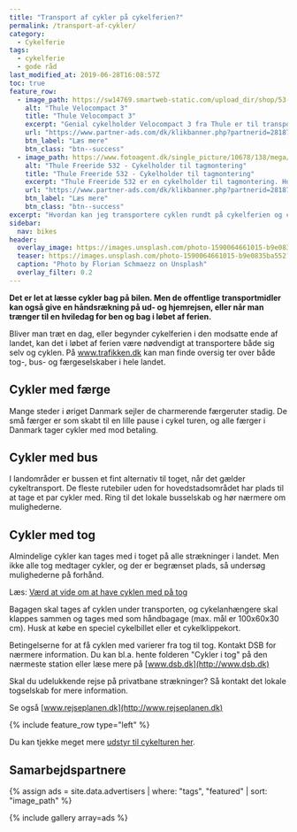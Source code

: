 ```yaml
---
title: "Transport af cykler på cykelferien?"
permalink: /transport-af-cykler/
category:
  - Cykelferie
tags:
  - cykelferie
  - gode råd
last_modified_at: 2019-06-28T16:08:57Z
toc: true
feature_row:
  - image_path: https://sw14769.smartweb-static.com/upload_dir/shop/53-926001_A.jpg
    alt: "Thule Velocompact 3"
    title: "Thule Velocompact 3"
    excerpt: "Genial cykelholder Velocompact 3 fra Thule er til transport af 3 cykler. (Kan udvides til 4 cykler). Holderen er til montering på anhængertræk og passer til alle cykler."
    url: "https://www.partner-ads.com/dk/klikbanner.php?partnerid=28187&bannerid=68828&htmlurl=https://www.danskautoudstyr.dk/shop/18-transportudstyr/832-thule-velocompact---cykelholder-til-3-cykler---13-polet/"
    btn_label: "Læs mere"
    btn_class: "btn--success"
  - image_path: https://www.fotoagent.dk/single_picture/10678/138/mega/532000_main_sized_900x600(2).jpg
    alt: "Thule Freeride 532 - Cykelholder til tagmontering"
    title: "Thule Freeride 532 - Cykelholder til tagmontering"
    excerpt: "Thule Freeride 532 er en cykelholder til tagmontering. Holderen har plads til en enkelt cykel. Virkelig let at bruge."
    url: "https://www.partner-ads.com/dk/klikbanner.php?partnerid=28187&bannerid=59734&htmlurl=https://www.cykler.dk/thule-freeride-532.aspx"
    btn_label: "Læs mere"
    btn_class: "btn--success"
excerpt: "Hvordan kan jeg transportere cyklen rundt på cykelferien og cykelturen?"
sidebar:
  nav: bikes
header:
  overlay_image: https://images.unsplash.com/photo-1590064661015-b9e0835ba552?ixlib=rb-1.2.1&ixid=eyJhcHBfaWQiOjEyMDd9&auto=format&fit=crop&h=600&w=1200&q=10
  teaser: https://images.unsplash.com/photo-1590064661015-b9e0835ba552?ixlib=rb-1.2.1&ixid=eyJhcHBfaWQiOjEyMDd9&auto=format&fit=crop&h=300&w=400&q=10
  caption: "Photo by Florian Schmaezz on Unsplash"
  overlay_filter: 0.2
---
```


**Det er let at læsse cykler bag på bilen. Men de offentlige transportmidler kan også give en håndsrækning på ud- og hjemrejsen, eller når man trænger til en hviledag for ben og bag i løbet af ferien.**

Bliver man træt en dag, eller begynder cykelferien i den modsatte ende af landet, kan det i løbet af ferien være nødvendigt at transportere både sig selv og cyklen. På www.trafikken.dk kan man finde oversig ter over både tog-, bus- og færgeselskaber i hele landet.

## Cykler med færge

Mange steder i øriget Danmark sejler de charmerende færgeruter stadig. De små færger er som skabt til en lille pause i cykel turen, og alle færger i Danmark tager cykler med mod betaling.

## Cykler med bus

I landområder er bussen et fint alternativ til toget, når det gælder cykeltransport. De fleste rutebiler uden for hovedstadsområdet har plads til at tage et par cykler med. Ring til det lokale busselskab og hør nærmere om mulighederne.

## Cykler med tog

Almindelige cykler kan tages med i toget på alle strækninger i landet. Men ikke alle tog medtager cykler, og der er begrænset plads, så undersøg mulighederne på forhånd.

Læs: [Værd at vide om at have cyklen med på tog](/cykel-med-toget/)

Bagagen skal tages af cyklen under transporten, og cykelanhængere skal klappes sammen og tages med som håndbagage (max. mål er 100x60x30 cm). Husk at købe en speciel cykelbillet eller et cykelklippekort.

Betingelserne for at få cyklen med varierer fra tog til tog. Kontakt DSB for nærmere information. Du kan bl.a. hente folderen "Cykler i tog" på den nærmeste station eller læse mere på [www.dsb.dk](http://www.dsb.dk)

Skal du udelukkende rejse på privatbane strækninger? Så kontakt det lokale togselskab for mere information.

Se også [www.rejseplanen.dk](http://www.rejseplanen.dk)

{% include feature_row type="left" %}

Du kan tjekke meget mere [udstyr til cykelturen her](/cykeludstyr/).

## Samarbejdspartnere

{% assign ads = site.data.advertisers | where: "tags", "featured" | sort: "image_path" %}

{% include gallery array=ads %}
